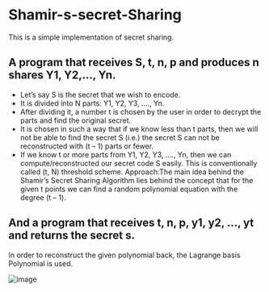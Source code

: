 # Shamir-s-secret-Sharing
This is a simple implementation of secret sharing.
## A program that receives S, t, n, p and produces n shares Y1, Y2,..., Yn.
  + Let’s say S is the secret that we wish to encode.
  + It is divided into N parts: Y1, Y2, Y3, …., Yn.
  + After dividing it, a number t is chosen by the user in order to decrypt the parts and find the original secret.
  + It is chosen in such a way that if we know less than t parts, then we will not be able to find the secret S (i.e.) the secret S can not be reconstructed with (t – 1) parts or fewer.
  + If we know t or more parts from Y1, Y2, Y3, …., Yn, then we can compute/reconstructed our secret code S easily. This is conventionally called (t, N) threshold scheme.
Approach:The main idea behind the Shamir’s Secret Sharing Algorithm lies behind the concept that for the given t points we can find a random polynomial equation with the degree (t – 1).
## And a program that receives t, n, p, y1, y2, ..., yt and returns the secret s.
  In order to reconstruct the given polynomial back, the Lagrange basis Polynomial is used.
  
  ![image](https://github.com/Fatemeh-Arani/Shamir-s-secret-Sharing/assets/87821575/074040df-e74b-432a-bb2a-982b2fc16b37)
